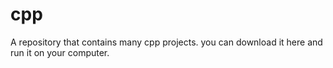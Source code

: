 # cpp
A repository that contains many cpp projects. you can download it here and run it on your computer.
